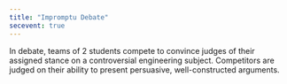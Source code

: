 ```yaml
---
title: "Impromptu Debate"
secevent: true
---
```


In debate, teams of 2 students compete to convince judges of their assigned stance on a controversial engineering subject. Competitors are judged on their ability to present persuasive, well-constructed arguments.
